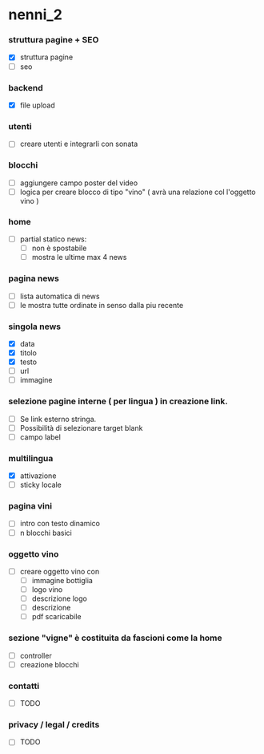 nenni_2
=======

### struttura pagine + SEO
- [x] struttura pagine
- [ ] seo

### backend
- [x] file upload

### utenti
- [ ] creare utenti e integrarli con sonata

### blocchi
- [ ] aggiungere campo poster del video
- [ ] logica per creare blocco di tipo "vino" ( avrà una relazione col l'oggetto vino )

### home
- [ ] partial statico news:
  - [ ] non è spostabile
  - [ ] mostra le ultime max 4 news
   
### pagina news
- [ ] lista automatica di news
- [ ] le mostra tutte ordinate in senso dalla piu recente
 
### singola news
- [x] data
- [x] titolo
- [x] testo
- [ ] url
- [ ] immagine

### selezione pagine interne ( per lingua ) in creazione link. 
- [ ] Se link esterno stringa.
- [ ] Possibilità di selezionare target blank
- [ ] campo label
 
### multilingua
- [x] attivazione 
- [ ] sticky locale
 
### pagina vini
- [ ] intro con testo dinamico
- [ ] n blocchi basici 

### oggetto vino
- [ ] creare oggetto vino con 
  - [ ] immagine bottiglia
  - [ ] logo vino
  - [ ] descrizione logo
  - [ ] descrizione
  - [ ] pdf scaricabile

### sezione "vigne" è costituita da fascioni come la home
- [ ] controller
- [ ] creazione blocchi

### contatti
- [ ] TODO
   
### privacy / legal / credits   
- [ ] TODO